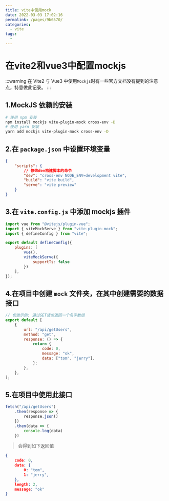 ```yaml
---
title: vite中使用mock
date: 2022-03-03 17:02:16
permalink: /pages/9b6570/
categories:
  - vite
tags:
  - 
---
```


# 在vite2和vue3中配置mockjs

:::warning
在 Vite2 与 Vue3 中使用`Mockjs`时有一些官方文档没有提到的注意点，特意做此记录。
:::

## 1.MockJS 依赖的安装
```sh
# 使用 npm 安装
npm install mockjs vite-plugin-mock cross-env -D
# 使用 yarn 安装
yarn add mockjs vite-plugin-mock cross-env -D
```

## 2.在 `package.json` 中设置环境变量
```json
{
    "scripts": {
        // 修改dev构建脚本的命令
        "dev": "cross-env NODE_ENV=development vite",
        "build": "vite build",
        "serve": "vite preview"
    }
}
```
## 3.在 `vite.config.js` 中添加 mockjs 插件
```js
import vue from "@vitejs/plugin-vue";
import { viteMockServe } from "vite-plugin-mock";
import { defineConfig } from "vite";

export default defineConfig({
    plugins: [
        vue(),
        viteMockServe({
            supportTs: false
        })
    ],
});
```

## 4.在项目中创建 `mock` 文件夹，在其中创建需要的数据接口
```js
// 仅做示例: 通过GET请求返回一个名字数组
export default [
    {
        url: "/api/getUsers",
        method: "get",
        response: () => {
            return {
                code: 0,
                message: "ok",
                data: ["tom", "jerry"],
            };
        },
    },
];
```

## 5.在项目中使用此接口
```js
fetch("/api/getUsers")
    .then(response => {
        response.json()
    })
    .then(data => {
        console.log(data)
    })
```
> 会得到如下返回值

```json
{
    code: 0,
    data: {
        0: "tom",
        1: "jerry",
    },
    length: 2,
    message: "ok"
}
```